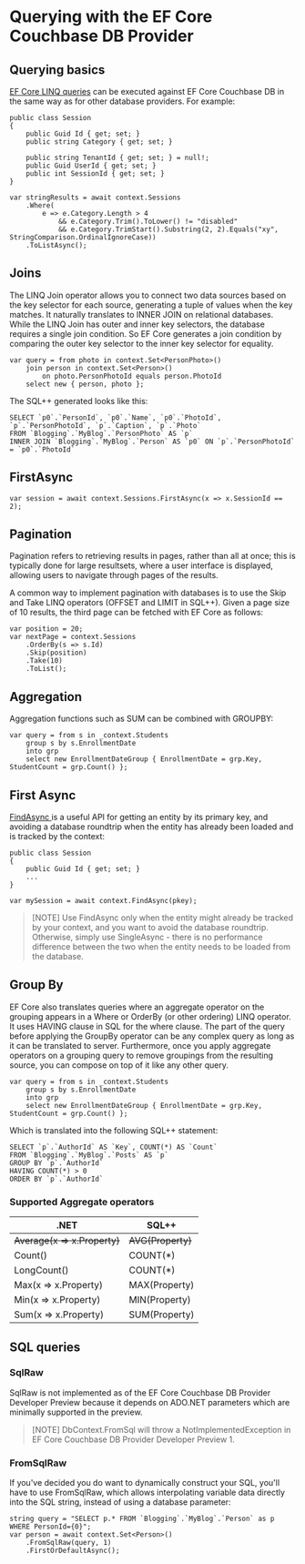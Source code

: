 # Querying with the EF Core Couchbase DB Provider

## Querying basics
[EF Core LINQ queries](https://learn.microsoft.com/en-us/ef/core/querying/) can be executed against EF Core Couchbase DB in the same way as for other database providers. For example:

```
public class Session
{
    public Guid Id { get; set; }
    public string Category { get; set; }

    public string TenantId { get; set; } = null!;
    public Guid UserId { get; set; }
    public int SessionId { get; set; }
}

var stringResults = await context.Sessions
    .Where(
        e => e.Category.Length > 4
            && e.Category.Trim().ToLower() != "disabled"
            && e.Category.TrimStart().Substring(2, 2).Equals("xy", StringComparison.OrdinalIgnoreCase))
    .ToListAsync();
```

## Joins
The LINQ Join operator allows you to connect two data sources based on the key selector for each source, generating a tuple of values when the key matches. It naturally translates to INNER JOIN on relational databases. While the LINQ Join has outer and inner key selectors, the database requires a single join condition. So EF Core generates a join condition by comparing the outer key selector to the inner key selector for equality.
```
var query = from photo in context.Set<PersonPhoto>()
    join person in context.Set<Person>()
        on photo.PersonPhotoId equals person.PhotoId
    select new { person, photo };
```
The SQL++ generated looks like this:

```
SELECT `p0`.`PersonId`, `p0`.`Name`, `p0`.`PhotoId`, `p`.`PersonPhotoId`, `p`.`Caption`, `p`.`Photo`
FROM `Blogging`.`MyBlog`.`PersonPhoto` AS `p`
INNER JOIN `Blogging`.`MyBlog`.`Person` AS `p0` ON `p`.`PersonPhotoId` = `p0`.`PhotoId`
```

## FirstAsync

```
var session = await context.Sessions.FirstAsync(x => x.SessionId == 2);
```

## Pagination
Pagination refers to retrieving results in pages, rather than all at once; this is typically done for large resultsets, where a user interface is displayed, allowing users to navigate through pages of the results.

A common way to implement pagination with databases is to use the Skip and Take LINQ operators (OFFSET and LIMIT in SQL++). Given a page size of 10 results, the third page can be fetched with EF Core as follows:

```
var position = 20;
var nextPage = context.Sessions
    .OrderBy(s => s.Id)
    .Skip(position)
    .Take(10)
    .ToList();
```

## Aggregation
Aggregation functions such as SUM can be combined with GROUPBY:
```
var query = from s in _context.Students
    group s by s.EnrollmentDate
    into grp
    select new EnrollmentDateGroup { EnrollmentDate = grp.Key, StudentCount = grp.Count() };
```

## First Async
[FindAsync ](https://learn.microsoft.com/en-us/ef/core/change-tracking/entity-entries#find-and-findasync)is a useful API for getting an entity by its primary key, and avoiding a database roundtrip when the entity has already been loaded and is tracked by the context:

```
public class Session
{
    public Guid Id { get; set; }
    ...
}

var mySession = await context.FindAsync(pkey);
```

> [NOTE] Use FindAsync only when the entity might already be tracked by your context, and you want to avoid the database roundtrip. Otherwise, simply use SingleAsync - there is no performance difference between the two when the entity needs to be loaded from the database.


## Group By
EF Core also translates queries where an aggregate operator on the grouping appears in a Where or OrderBy (or other ordering) LINQ operator. It uses HAVING clause in SQL for the where clause. The part of the query before applying the GroupBy operator can be any complex query as long as it can be translated to server. Furthermore, once you apply aggregate operators on a grouping query to remove groupings from the resulting source, you can compose on top of it like any other query.
```
var query = from s in _context.Students
    group s by s.EnrollmentDate
    into grp
    select new EnrollmentDateGroup { EnrollmentDate = grp.Key, StudentCount = grp.Count() };
```
Which is translated into the following SQL++ statement:

```
SELECT `p`.`AuthorId` AS `Key`, COUNT(*) AS `Count`
FROM `Blogging`.`MyBlog`.`Posts` AS `p`
GROUP BY `p`.`AuthorId`
HAVING COUNT(*) > 0
ORDER BY `p`.`AuthorId`
```

### Supported Aggregate operators
| .NET                         | SQL++             |
|------------------------------|-------------------|
| ~~Average(x => x.Property)~~ | ~~AVG(Property)~~ |
| Count()                      | COUNT(*)          |
| LongCount()                  | COUNT(*)          |
| Max(x => x.Property)         | MAX(Property)     |
| Min(x => x.Property)         | MIN(Property)     |
| Sum(x => x.Property)         | SUM(Property)     |

[^1]: Average is not supported in the Developer Preview. See https://jira.issues.couchbase.com/browse/NCBC-3891

## SQL queries

### SqlRaw
SqlRaw is not implemented as of the EF Core Couchbase DB Provider Developer Preview because it depends on ADO.NET parameters which are minimally supported in the preview.

> [NOTE] DbContext.FromSql  will throw a NotImplementedException in EF Core Couchbase DB Provider Developer Preview 1.

### FromSqlRaw
If you've decided you do want to dynamically construct your SQL, you'll have to use FromSqlRaw, which allows interpolating variable data directly into the SQL string, instead of using a database parameter:
```
string query = "SELECT p.* FROM `Blogging`.`MyBlog`.`Person` as p WHERE PersonId={0}";
var person = await context.Set<Person>()
    .FromSqlRaw(query, 1)
    .FirstOrDefaultAsync();
```
